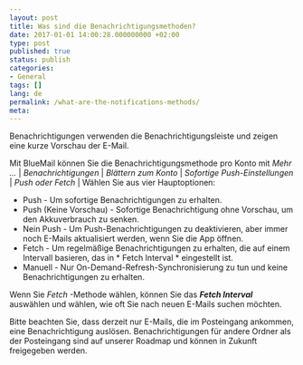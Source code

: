 ```yaml
---
layout: post
title: Was sind die Benachrichtigungsmethoden?
date: 2017-01-01 14:00:28.000000000 +02:00
type: post
published: true
status: publish
categories:
- General
tags: []
lang: de
permalink: /what-are-the-notifications-methods/
meta:
---
```


Benachrichtigungen verwenden die Benachrichtigungsleiste und zeigen eine kurze Vorschau der E-Mail.

Mit BlueMail können Sie die Benachrichtigungsmethode pro Konto mit *Mehr ...* \| *Benachrichtigungen* \| *Blättern zum Konto* \| *Sofortige Push-Einstellungen* \| *Push oder Fetch* \| Wählen Sie aus vier Hauptoptionen:

* Push - Um sofortige Benachrichtigungen zu erhalten.
* Push (Keine Vorschau) - Sofortige Benachrichtigung ohne Vorschau, um den Akkuverbrauch zu senken.
* Nein Push - Um Push-Benachrichtigungen zu deaktivieren, aber immer noch E-Mails aktualisiert werden, wenn Sie die App öffnen.
* Fetch - Um regelmäßige Benachrichtigungen zu erhalten, die auf einem Intervall basieren, das in * Fetch Interval * eingestellt ist.
* Manuell - Nur On-Demand-Refresh-Synchronisierung zu tun und keine Benachrichtigungen zu erhalten.

Wenn Sie *Fetch* -Methode wählen, können Sie das ***Fetch Interval*** auswählen und wählen, wie oft Sie nach neuen E-Mails suchen möchten.

Bitte beachten Sie, dass derzeit nur E-Mails, die im Posteingang ankommen, eine Benachrichtigung auslösen. Benachrichtigungen für andere Ordner als der Posteingang sind auf unserer Roadmap und können in Zukunft freigegeben werden.
